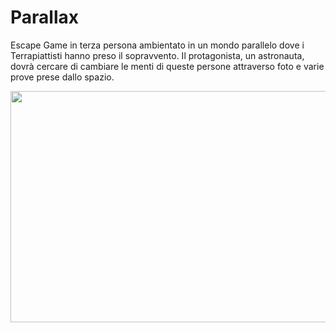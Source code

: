 # Parallax
Escape Game in terza persona ambientato in un mondo parallelo dove i Terrapiattisti hanno preso il sopravvento. Il protagonista, un astronauta, dovrà cercare di cambiare le menti di queste persone attraverso foto e varie prove prese dallo spazio.

<img align="center" src="https://media.giphy.com/media/eiLnOxBQYCLhArzMYA/giphy.gif" width="800" height="370" />
